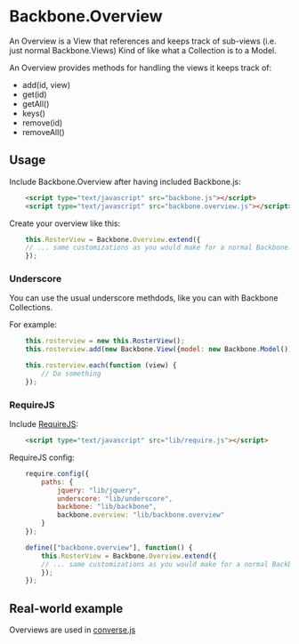 Backbone.Overview
=================

An Overview is a View that references and keeps track of sub-views (i.e. just normal Backbone.Views)
Kind of like what a Collection is to a Model.

An Overview provides methods for handling the views it keeps track of:

  * add(id, view)
  * get(id)
  * getAll()
  * keys()
  * remove(id)
  * removeAll()

## Usage

Include Backbone.Overview after having included Backbone.js:

```html
    <script type="text/javascript" src="backbone.js"></script>
    <script type="text/javascript" src="backbone.overview.js"></script>
```

Create your overview like this:

```javascript
    this.RosterView = Backbone.Overview.extend({
    // ... same customizations as you would make for a normal Backbone.View
    });
```

### Underscore

You can use the usual underscore methdods, like you can with Backbone
Collections.

For example:

```javascript
    this.rosterview = new this.RosterView();
    this.rosterview.add(new Backbone.View({model: new Backbone.Model()));

    this.rosterview.each(function (view) {
        // Do something
    });
```

### RequireJS

Include [RequireJS](http://requirejs.org):

```html
    <script type="text/javascript" src="lib/require.js"></script>
```

RequireJS config: 
```javascript
    require.config({
        paths: {
            jquery: "lib/jquery",
            underscore: "lib/underscore",
            backbone: "lib/backbone",
            backbone.overview: "lib/backbone.overview"
        }
    });
```

```javascript
    define(["backbone.overview"], function() {
        this.RosterView = Backbone.Overview.extend({
        // ... same customizations as you would make for a normal Backbone.View
        });
    });
```
## Real-world example 

Overviews are used in [converse.js](http://conversejs.org)

